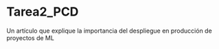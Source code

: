 # Tarea2_PCD
Un artículo que explique la importancia del despliegue en producción de proyectos de ML

